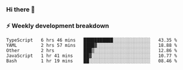 ### Hi there 👋

### ⚡ Weekly development breakdown
<!--START_SECTION:waka-->
```text
TypeScript   6 hrs 46 mins   ███████████░░░░░░░░░░░░░░   43.35 % 
YAML         2 hrs 57 mins   ████▓░░░░░░░░░░░░░░░░░░░░   18.88 % 
Other        2 hrs           ███▒░░░░░░░░░░░░░░░░░░░░░   12.86 % 
JavaScript   1 hr 41 mins    ██▓░░░░░░░░░░░░░░░░░░░░░░   10.77 % 
Bash         1 hr 19 mins    ██░░░░░░░░░░░░░░░░░░░░░░░   08.46 % 
```
<!--END_SECTION:waka-->
<!--
**MarceloWis/MarceloWis** is a ✨ _special_ ✨ repository because its `README.md` (this file) appears on your GitHub profile.

Here are some ideas to get you started:

- 🔭 I’m currently working on ...
- 🌱 I’m currently learning ...
- 👯 I’m looking to collaborate on ...
- 🤔 I’m looking for help with ...
- 💬 Ask me about ...
- 📫 How to reach me: ...
- 😄 Pronouns: ...
- ⚡ Fun fact: ...
-->
